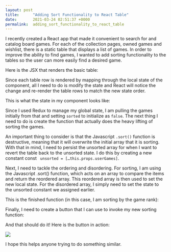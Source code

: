 ```yaml
---
layout: post
title:      "Adding Sort Functionality to React Table"
date:       2021-03-24 02:51:37 +0000
permalink:  adding_sort_functionality_to_react_table
---
```



I recently created a React app that made it convenient to search for and catalog board games. For each of the collection pages, owned games and wishlist, there is a static table that displays a list of games. In order to improve the ability to find games, I wanted to add sorting functionality to the tables so the user can more easily find a desired game.

Here is the JSX that renders the basic table:

<script src="https://gist.github.com/wtwerner/41ffeb14f2992dc0589b1c969776883f.js"></script>

Since each table row is rendered by mapping through the local state of the component, all I need to do is modify the state and React will notice the change and re-render the table rows to match the new state order.

This is what the state in my component looks like:

<script src="https://gist.github.com/wtwerner/3d4d5ecb1e29b72e2a927c9d84f6b5ad.js"></script>

Since I used Redux to manage my global state, I am pulling the games initially from that and setting `sorted` to initialize as `false`. The next thing I need to do is create the function that actually does the heavy lifting of sorting the games.

An important thing to consider is that the Javascript `.sort()` function is destructive, meaning that it will overwrite the initial array that it is sorting. With that in mind, I need to persist the unsorted array for when I want to revert the table back to the unsorted state. I do this by creating a new constant const ` unsorted = […this.props.userGames]`.

Next, I need to tackle the ordering and disordering. For sorting, I am using the Javascript .sort() function, which acts on an array to compare the items and return the reordered array. This reordered array is then used to set the new local state. For the disordered array, I simply need to set the state to the unsorted constant we assigned earlier.

This is the finished function (in this case, I am sorting by the game rank):

<script src="https://gist.github.com/wtwerner/0a953c5f9aecf2b1da5ff98ce61f61c2.js"></script>

Finally, I need to create a button that I can use to invoke my new sorting function:

<script src="https://gist.github.com/wtwerner/775e6ff6a5acd0eeaab7857211ce876c.js"></script>

And that should do it! Here is the button in action:

![](https://miro.medium.com/max/1400/1*s_J8q2aVhjkmbCVV9WHsiA.gif)

I hope this helps anyone trying to do something similar.
